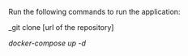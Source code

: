Run the following commands to run the application:

_git clone [url of the repository]

_docker-compose up -d_
